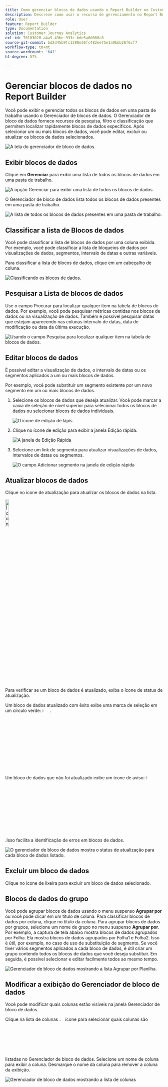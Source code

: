 ```yaml
---
title: Como gerenciar blocos de dados usando o Report Builder no Customer Journey Analytics
description: Descreve como usar o recurso de gerenciamento no Report Builder
role: User
feature: Report Builder
type: Documentation
solution: Customer Journey Analytics
exl-id: 70103020-a4a9-43be-933c-bde5a6d088c8
source-git-commit: bd2d45b9fc1380e36fc482ee75e1a9bbb26f6cf7
workflow-type: tm+mt
source-wordcount: '641'
ht-degree: 57%

---
```


# Gerenciar blocos de dados no Report Builder

Você pode exibir e gerenciar todos os blocos de dados em uma pasta de trabalho usando o Gerenciador de blocos de dados. O Gerenciador de bloco de dados fornece recursos de pesquisa, filtro e classificação que permitem localizar rapidamente blocos de dados específicos. Após selecionar um ou mais blocos de dados, você pode editar, excluir ou atualizar os blocos de dados selecionados.

![A tela do gerenciador de bloco de dados.](./assets/image52.png)

## Exibir blocos de dados

Clique em **Gerenciar** para exibir uma lista de todos os blocos de dados em uma pasta de trabalho.


![A opção Gerenciar para exibir uma lista de todos os blocos de dados.](./assets/image53.png)

O Gerenciador de bloco de dados lista todos os blocos de dados presentes em uma pasta de trabalho. 

![A lista de todos os blocos de dados presentes em uma pasta de trabalho.](./assets/image52.png)

## Classificar a lista de Blocos de dados

Você pode classificar a lista de blocos de dados por uma coluna exibida. Por exemplo, você pode classificar a lista de bloqueios de dados por visualizações de dados, segmentos, intervalo de datas e outras variáveis.

Para classificar a lista de blocos de dados, clique em um cabeçalho de coluna.

![Classificando os blocos de dados.](./assets/image54.png)

## Pesquisar a Lista de blocos de dados

Use o campo Procurar para localizar qualquer item na tabela de blocos de dados. Por exemplo, você pode pesquisar métricas contidas nos blocos de dados ou na visualização de dados. Também é possível pesquisar datas que estejam aparecendo nas colunas intervalo de datas, data de modificação ou data da última execução.

![Usando o campo Pesquisa para localizar qualquer item na tabela de blocos de dados.](./assets/image55.png)

## Editar blocos de dados

É possível editar a visualização de dados, o intervalo de datas ou os segmentos aplicados a um ou mais blocos de dados.

Por exemplo, você pode substituir um segmento existente por um novo segmento em um ou mais blocos de dados.

1. Selecione os blocos de dados que deseja atualizar. Você pode marcar a caixa de seleção de nível superior para selecionar todos os blocos de dados ou selecionar blocos de dados individuais.

   ![O ícone de edição de lápis](./assets/image56.png)

1. Clique no ícone de edição para exibir a janela Edição rápida.

   ![A janela de Edição Rápida](./assets/image58.png)

1. Selecione um link de segmento para atualizar visualizações de dados, intervalos de datas ou segmentos.

   ![O campo Adicionar segmento na janela de edição rápida](./assets/image59.png)

## Atualizar blocos de dados

Clique no ícone de atualização para atualizar os blocos de dados na lista.

<img src="./assets/refresh-icon.png" width="15%" alt="Ícone Atualizar"/>

Para verificar se um bloco de dados é atualizado, exiba o ícone de status de atualização.

Um bloco de dados atualizado com êxito exibe uma marca de seleção em um círculo verde: <img src="./assets/refresh-success.png" width="5%" alt="Círculo verde com ícone de marca de seleção"/>.

Um bloco de dados que não foi atualizado exibe um ícone de aviso: <img src="./assets/refresh-failure.png" width="5%" alt="Ícone de triângulo vermelho com ponto de exclamação"/>.Isso facilita a identificação de erros em blocos de dados.


![O gerenciador de bloco de dados mostra o status de atualização para cada bloco de dados listado.](./assets/image512.png)

## Excluir um bloco de dados

Clique no ícone de lixeira para excluir um bloco de dados selecionado.

## Blocos de dados do grupo

Você pode agrupar blocos de dados usando o menu suspenso **Agrupar por** ou você pode clicar em um título de coluna. Para classificar blocos de dados por coluna, clique no título da coluna. Para agrupar blocos de dados por grupos, selecione um nome de grupo no menu suspenso **Agrupar por**. Por exemplo, a captura de tela abaixo mostra blocos de dados agrupados por Folha. Ela mostra blocos de dados agrupados por Folha1 e Folha2.  Isso é útil, por exemplo, no caso de uso de substituição de segmento. Se você tiver vários segmentos aplicados a cada bloco de dados, é útil criar um grupo contendo todos os blocos de dados que você deseja substituir. Em seguida, é possível selecionar e editar facilmente todos ao mesmo tempo.

![Gerenciador de bloco de dados mostrando a lista Agrupar por Planilha.](./assets/group-data-blocks.png)

## Modificar a exibição do Gerenciador de bloco de dados

Você pode modificar quais colunas estão visíveis na janela Gerenciador de bloco de dados.


Clique na lista de colunas <img src="./assets/image515.png" width="3%" alt="Ícone da lista de colunas"/> ícone para selecionar quais colunas são listadas no Gerenciador de bloco de dados. Selecione um nome de coluna para exibir a coluna. Desmarque o nome da coluna para remover a coluna da exibição.

![Gerenciador de bloco de dados mostrando a lista de colunas](./assets/image516.png)
